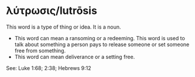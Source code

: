 # λύτρωσις/lutrōsis
This word is a type of thing or idea. It is a noun.
* This word can mean a ransoming or a redeeming. This word is used to talk about something a person pays to release someone or set someone free from something.
* This word can mean deliverance or a setting free. 

See: Luke 1:68; 2:38; Hebrews 9:12
